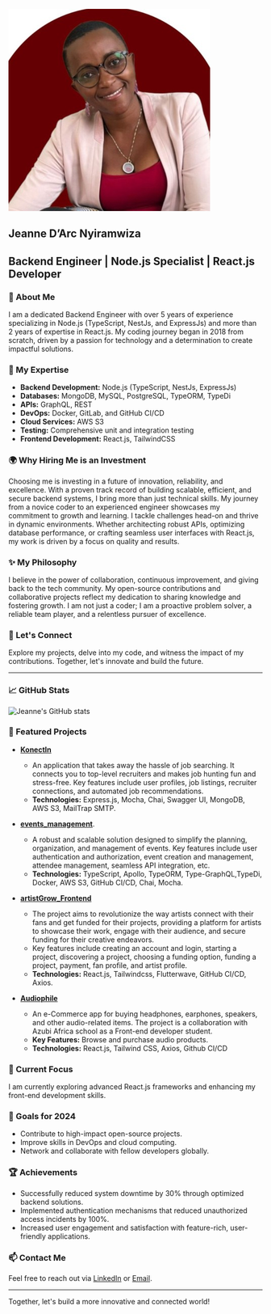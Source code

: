 
![Jeanne d'Arc NYIRAMWIZA](https://github.com/njoanc/njoanc/blob/main/1714500914832.jpeg)

## Jeanne D’Arc Nyiramwiza

## Backend Engineer | Node.js Specialist | React.js Developer

### 🌟 About Me
I am a dedicated Backend Engineer with over 5 years of experience specializing in Node.js (TypeScript, NestJs, and ExpressJs) and more than 2 years of expertise in React.js. My coding journey began in 2018 from scratch, driven by a passion for technology and a determination to create impactful solutions.

### 💼 My Expertise
- **Backend Development:** Node.js (TypeScript, NestJs, ExpressJs)
- **Databases:** MongoDB, MySQL, PostgreSQL, TypeORM, TypeDi
- **APIs:** GraphQL, REST
- **DevOps:** Docker, GitLab, and GitHub CI/CD
- **Cloud Services:** AWS S3
- **Testing:** Comprehensive unit and integration testing
- **Frontend Development:** React.js, TailwindCSS

### 🌍 Why Hiring Me is an Investment
Choosing me is investing in a future of innovation, reliability, and excellence. With a proven track record of building scalable, efficient, and secure backend systems, I bring more than just technical skills. My journey from a novice coder to an experienced engineer showcases my commitment to growth and learning. I tackle challenges head-on and thrive in dynamic environments. Whether architecting robust APIs, optimizing database performance, or crafting seamless user interfaces with React.js, my work is driven by a focus on quality and results.

### ✨ My Philosophy
I believe in the power of collaboration, continuous improvement, and giving back to the tech community. My open-source contributions and collaborative projects reflect my dedication to sharing knowledge and fostering growth. I am not just a coder; I am a proactive problem solver, a reliable team player, and a relentless pursuer of excellence.

### 👀 Let's Connect
Explore my projects, delve into my code, and witness the impact of my contributions. Together, let's innovate and build the future.

---

### 📈 GitHub Stats
![Jeanne's GitHub stats](https://github-readme-stats.vercel.app/api?username=njoanc&show_icons=true&theme=radical)

### 🔭 Featured Projects
- [**KonectIn**](https://github.com/JeanneDarcNyiramwiza/konectin)
  - An application that takes away the hassle of job searching. It connects you to top-level recruiters and makes job hunting fun and stress-free. Key features include user profiles, job listings, recruiter connections, and automated job recommendations.
  - **Technologies:** Express.js, Mocha, Chai, Swagger UI, MongoDB, AWS S3, MailTrap SMTP.
    
- [**events_management**](https://github.com/njoanc/events_management.git).
   - A robust and scalable solution designed to simplify the planning, organization, and management of events. Key features include user authentication and authorization, event creation and management, attendee management, seamless API integration, etc.
  - **Technologies:** TypeScript, Apollo, TypeORM, Type-GraphQL,TypeDi, Docker, AWS S3, GitHub CI/CD, Chai, Mocha.

- [**artistGrow_Frontend**](https://github.com/njoanc/artistGrow_Frontend.git)
  - The project aims to revolutionize the way artists connect with their fans and get funded for their projects, providing a platform for artists to showcase their work, engage with their audience, and secure funding for their creative endeavors.
  -  Key features include creating an account and login, starting a project, discovering a project, choosing a funding option, funding a project, payment, fan profile, and artist profile.
  -  **Technologies:** React.js, Tailwindcss, Flutterwave, GitHub CI/CD, Axios.

- [**Audiophile**](https://github.com/njoanc/audiophile.git)
  - An e-Commerce app for buying headphones, earphones, speakers, and other audio-related items. The project is a collaboration with Azubi Africa school as a Front-end developer student.
  - **Key Features:** Browse and purchase audio products.
  - **Technologies:** React.js, Tailwind CSS, Axios, Github CI/CD
    
### 🌱 Current Focus
I am currently exploring advanced React.js frameworks and enhancing my front-end development skills.

### 🎯 Goals for 2024
- Contribute to high-impact open-source projects.
- Improve skills in DevOps and cloud computing.
- Network and collaborate with fellow developers globally.

### 🏆 Achievements
- Successfully reduced system downtime by 30% through optimized backend solutions.
- Implemented authentication mechanisms that reduced unauthorized access incidents by 100%.
- Increased user engagement and satisfaction with feature-rich, user-friendly applications.

### 📫 Contact Me
Feel free to reach out via [LinkedIn](https://www.linkedin.com/in/jeanne-nyiramwiza/) or [Email](mailto:jeannedarcnyiramwiza@gmail.com).

---

Together, let's build a more innovative and connected world!
